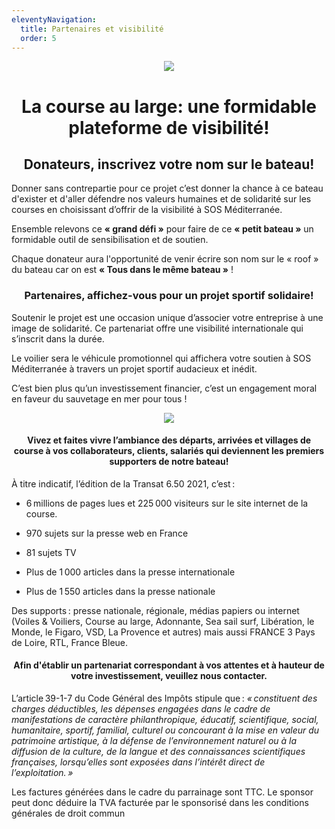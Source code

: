 ```yaml
---
eleventyNavigation:
  title: Partenaires et visibilité
  order: 5
---
```

<p style="text-align: center"><img src="/images/covering_ok_taille.png"></p><h1 style="text-align: center">La course au large: une formidable plateforme de visibilité!</h1>

<h2 style="text-align: center">Donateurs, inscrivez votre nom sur le bateau!</h2>

Donner sans contrepartie pour ce projet c’est donner la chance à ce bateau d'exister et d'aller défendre nos valeurs humaines et de solidarité sur les courses en choisissant d’offrir de la visibilité à SOS Méditerranée.

Ensemble relevons ce **« grand défi »** pour faire de ce **« petit bateau »** un formidable outil de sensibilisation et de soutien.

Chaque donateur aura l'opportunité de venir écrire son nom sur le « roof » du bateau car on est **« Tous dans le même bateau »** !

<h3 style="text-align: center">Partenaires, affichez-vous pour un projet sportif solidaire!</h3>

Soutenir le projet est une occasion unique d’associer votre entreprise à une image de solidarité. Ce partenariat offre une visibilité internationale qui s’inscrit dans la durée.

Le voilier sera le véhicule promotionnel qui affichera votre soutien à SOS Méditerranée à travers un projet sportif audacieux et inédit.

C’est bien plus qu’un investissement financier, c’est un engagement moral en faveur du sauvetage en mer pour tous !

<p style="text-align: center"><img src="/images/village.jpg"></p><h4 style="text-align: center">Vivez et faites vivre l’ambiance des départs, arrivées et villages de course à vos collaborateurs, clients, salariés qui deviennent les premiers supporters de notre bateau!</h4>

À titre indicatif, l’édition de la Transat 6.50 2021, c’est :

*   6 millions de pages lues et 225 000 visiteurs sur le site internet de la course.
    
*   970 sujets sur la presse web en France
    
*   81 sujets TV
    
*   Plus de 1 000 articles dans la presse internationale
    
*   Plus de 1 550 articles dans la presse nationale
    

Des supports : presse nationale, régionale, médias papiers ou internet (Voiles & Voiliers, Course au large, Adonnante, Sea sail surf, Libération, le Monde, le Figaro, VSD, La Provence et autres) mais aussi FRANCE 3 Pays de Loire, RTL, France Bleue.

<h4 style="text-align: center">Afin d'établir un partenariat correspondant à vos attentes et à hauteur de votre investissement, veuillez nous contacter.</h4>

L’article 39-1-7 du Code Général des Impôts stipule que : _« constituent des charges déductibles, les dépenses engagées dans le cadre de manifestations de caractère philanthropique, éducatif, scientifique, social, humanitaire, sportif, familial, culturel ou concourant à la mise en valeur du patrimoine artistique, à la défense de l’environnement naturel ou à la diffusion de la culture, de la langue et des connaissances scientifiques françaises, lorsqu’elles sont exposées dans l’intérêt direct de l’exploitation. »_

<p style="text-align: start">Les factures générées dans le cadre du parrainage sont TTC. Le sponsor peut donc déduire la TVA facturée par le sponsorisé dans les conditions générales de droit commun</p>
